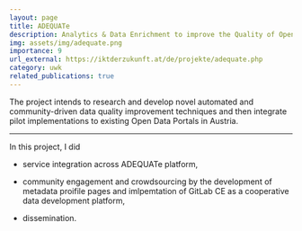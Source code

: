 ```yaml
---
layout: page
title: ADEQUATe
description: Analytics & Data Enrichment to improve the Quality of Open Data
img: assets/img/adequate.png
importance: 9
url_external: https://iktderzukunft.at/de/projekte/adequate.php
category: uwk
related_publications: true
---
```


The project intends to research and develop novel automated and community-driven data quality improvement techniques and
then integrate pilot implementations to existing Open Data Portals in Austria.

<hr />

In this project, I did 

- service integration across ADEQUATe platform,

- community engagement and crowdsourcing by the development of metadata proifile pages and imlpemtation of GitLab CE as a cooperative data development platform,

- dissemination.

<div style="display: none">{% cite abramowicz_adequate_2019 %}{% cite neumaier_search_2018 %}</div>
